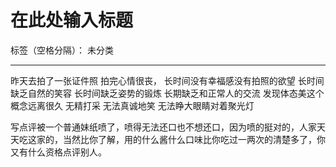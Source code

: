 ﻿# 在此处输入标题

标签（空格分隔）： 未分类

---
昨天去拍了一张证件照
拍完心情很丧，
长时间没有幸福感没有拍照的欲望
长时间缺乏自然的笑容
长时间缺乏姿势的锻炼
长期缺乏和正常人的交流
发现体态美这个概念远离很久
无精打采
无法真诚地笑
无法睁大眼睛对着聚光灯

写点评被一个普通妹纸喷了，喷得无法还口也不想还口，因为喷的挺对的，人家天天吃这家的，当然比你了解，用的什么酱什么口味比你吃过一两次的清楚多了，你又有什么资格点评别人。




